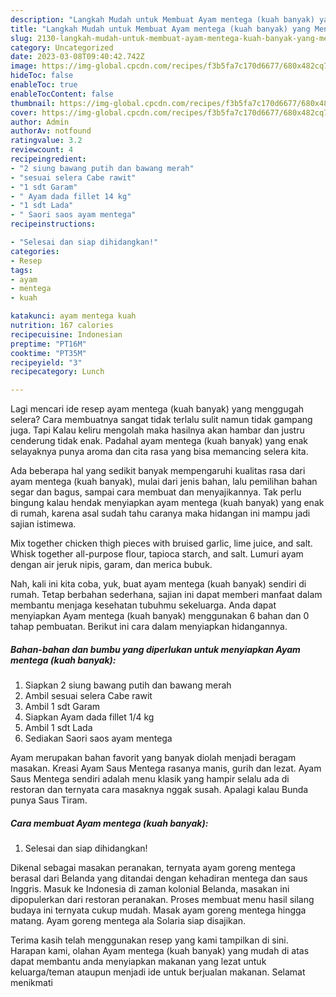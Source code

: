 ```yaml
---
description: "Langkah Mudah untuk Membuat Ayam mentega (kuah banyak) yang Menggugah Selera, Buat Buka Puasa Enak Banget"
title: "Langkah Mudah untuk Membuat Ayam mentega (kuah banyak) yang Menggugah Selera, Buat Buka Puasa Enak Banget"
slug: 2130-langkah-mudah-untuk-membuat-ayam-mentega-kuah-banyak-yang-menggugah-selera-buat-buka-puasa-enak-banget
category: Uncategorized
date: 2023-03-08T09:40:42.742Z
image: https://img-global.cpcdn.com/recipes/f3b5fa7c170d6677/680x482cq70/ayam-mentega-kuah-banyak-foto-resep-utama.jpg
hideToc: false
enableToc: true
enableTocContent: false
thumbnail: https://img-global.cpcdn.com/recipes/f3b5fa7c170d6677/680x482cq70/ayam-mentega-kuah-banyak-foto-resep-utama.jpg
cover: https://img-global.cpcdn.com/recipes/f3b5fa7c170d6677/680x482cq70/ayam-mentega-kuah-banyak-foto-resep-utama.jpg
author: Admin
authorAv: notfound
ratingvalue: 3.2
reviewcount: 4
recipeingredient:
- "2 siung bawang putih dan bawang merah"
- "sesuai selera Cabe rawit"
- "1 sdt Garam"
- " Ayam dada fillet 14 kg"
- "1 sdt Lada"
- " Saori saos ayam mentega"
recipeinstructions:

- "Selesai dan siap dihidangkan!"
categories:
- Resep
tags:
- ayam
- mentega
- kuah

katakunci: ayam mentega kuah 
nutrition: 167 calories
recipecuisine: Indonesian
preptime: "PT16M"
cooktime: "PT35M"
recipeyield: "3"
recipecategory: Lunch

---
```



Lagi mencari ide resep ayam mentega (kuah banyak) yang menggugah selera? Cara membuatnya sangat tidak terlalu sulit namun tidak gampang juga. Tapi Kalau keliru mengolah maka hasilnya akan hambar dan justru cenderung tidak enak. Padahal ayam mentega (kuah banyak) yang enak selayaknya punya aroma dan cita rasa yang bisa memancing selera kita.


Ada beberapa hal yang sedikit banyak mempengaruhi kualitas rasa dari ayam mentega (kuah banyak), mulai dari jenis bahan, lalu pemilihan bahan segar dan bagus, sampai cara membuat dan menyajikannya. Tak perlu bingung kalau hendak menyiapkan ayam mentega (kuah banyak) yang enak di rumah, karena asal sudah tahu caranya maka hidangan ini mampu jadi sajian istimewa.

Mix together chicken thigh pieces with bruised garlic, lime juice, and salt. Whisk together all-purpose flour, tapioca starch, and salt. Lumuri ayam dengan air jeruk nipis, garam, dan merica bubuk.


Nah, kali ini kita coba, yuk, buat ayam mentega (kuah banyak) sendiri di rumah. Tetap berbahan sederhana, sajian ini dapat memberi manfaat dalam membantu menjaga kesehatan tubuhmu sekeluarga. Anda dapat menyiapkan Ayam mentega (kuah banyak) menggunakan 6 bahan dan 0 tahap pembuatan. Berikut ini cara dalam menyiapkan hidangannya.

<!--inarticleads1-->

##### Bahan-bahan dan bumbu yang diperlukan untuk menyiapkan Ayam mentega (kuah banyak):

1. Siapkan 2 siung bawang putih dan bawang merah
1. Ambil sesuai selera Cabe rawit
1. Ambil 1 sdt Garam
1. Siapkan  Ayam dada fillet 1/4 kg
1. Ambil 1 sdt Lada
1. Sediakan  Saori saos ayam mentega


Ayam merupakan bahan favorit yang banyak diolah menjadi beragam masakan. Kreasi Ayam Saus Mentega rasanya manis, gurih dan lezat. Ayam Saus Mentega sendiri adalah menu klasik yang hampir selalu ada di restoran dan ternyata cara masaknya nggak susah. Apalagi kalau Bunda punya Saus Tiram. 

<!--inarticleads2-->

##### Cara membuat Ayam mentega (kuah banyak):


1. Selesai dan siap dihidangkan!

Dikenal sebagai masakan peranakan, ternyata ayam goreng mentega berasal dari Belanda yang ditandai dengan kehadiran mentega dan saus Inggris. Masuk ke Indonesia di zaman kolonial Belanda, masakan ini dipopulerkan dari restoran peranakan. Proses membuat menu hasil silang budaya ini ternyata cukup mudah. Masak ayam goreng mentega hingga matang. Ayam goreng mentega ala Solaria siap disajikan. 

Terima kasih telah menggunakan resep yang kami tampilkan di sini. Harapan kami, olahan Ayam mentega (kuah banyak) yang mudah di atas dapat membantu anda menyiapkan makanan yang lezat untuk keluarga/teman ataupun menjadi ide untuk berjualan makanan. Selamat menikmati
